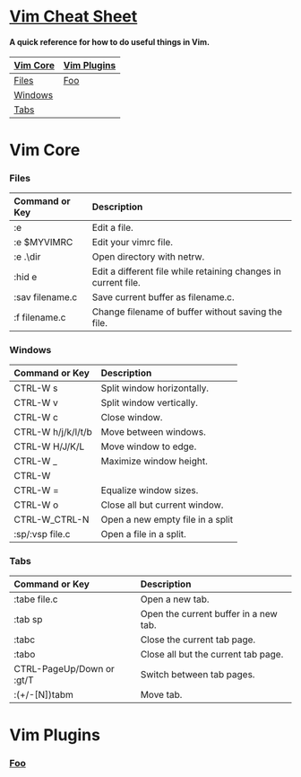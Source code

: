 # [Vim Cheat Sheet](https://jyee117.github.io/vimcheatsheet)
#### A quick reference for how to do useful things in Vim.

| **[Vim Core](#vim-core)** | **[Vim Plugins](#vim-plugins)** |
|---------------------------|---------------------------------|
| [Files](#files) | [Foo](#foo) |
| [Windows](#windows) | |
| [Tabs](#tabs) | |

# Vim Core
### Files

| **Command or Key** | **Description** |
|:-------------------|:----------------|
| :e | Edit a file. |
| :e $MYVIMRC | Edit your vimrc file. |
| :e .\dir | Open directory with netrw. |
| :hid e | Edit a different file while retaining changes in current file. |
| :sav filename.c | Save current buffer as filename.c. |
| :f filename.c | Change filename of buffer without saving the file. |

### Windows

| **Command or Key** | **Description** |
|:-------------------|:----------------|
| CTRL-W s | Split window horizontally. |
| CTRL-W v | Split window vertically. |
| CTRL-W c | Close window. |
| CTRL-W h/j/k/l/t/b | Move between windows. |
| CTRL-W H/J/K/L | Move window to edge. |
| CTRL-W _ | Maximize window height. |
| CTRL-W | | Maximize window width. |
| CTRL-W = | Equalize window sizes. |
| CTRL-W o | Close all but current window. |
| CTRL-W\_CTRL-N | Open a new empty file in a split |
| :sp/:vsp file.c | Open a file in a split. |

### Tabs

| **Command or Key** | **Description** |
|:-------------------|:----------------|
| :tabe file.c | Open a new tab. |
| :tab sp | Open the current buffer in a new tab. |
| :tabc | Close the current tab page. |
| :tabo | Close all but the current tab page. |
| CTRL-PageUp/Down or :gt/T | Switch between tab pages. |
| :(+/-[N])tabm | Move tab. |

# Vim Plugins
### [Foo](https://github.com/jyee117/vimcheatsheet)

